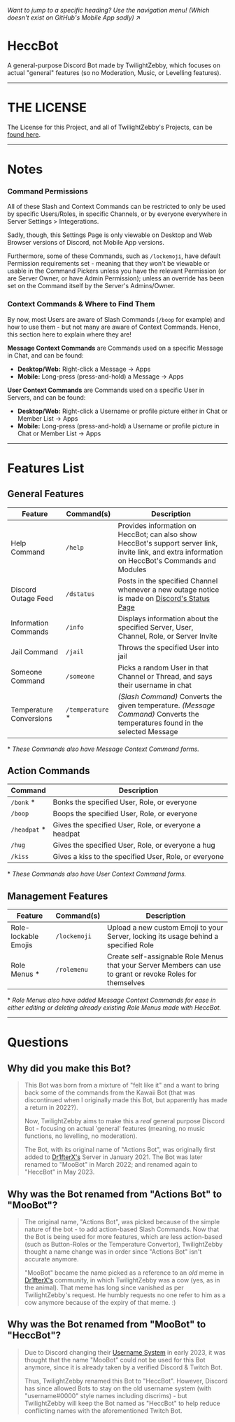 *Want to jump to a specific heading? Use the navigation menu! (Which doesn't exist on GitHub's Mobile App sadly)* ↗

# HeccBot

A general-purpose Discord Bot made by TwilightZebby, which focuses on actual "general" features (so no Moderation, Music, or Levelling features).

---

# THE LICENSE
The License for this Project, and all of TwilightZebby's Projects, can be [found here](https://github.com/TwilightZebby/license/blob/main/license.md).

---

# Notes
### Command Permissions
All of these Slash and Context Commands can be restricted to only be used by specific Users/Roles, in specific Channels, or by everyone everywhere in Server Settings > Integerations.

Sadly, though, this Settings Page is only viewable on Desktop and Web Browser versions of Discord, not Mobile App versions.

Furthermore, some of these Commands, such as `/lockemoji`, have default Permission requirements set - meaning that they won't be viewable or usable in the Command Pickers unless you have the relevant Permission (or are Server Owner, or have Admin Permission); unless an override has been set on the Command itself by the Server's Admins/Owner.

### Context Commands & Where to Find Them
By now, most Users are aware of Slash Commands (`/boop` for example) and how to use them - but not many are aware of Context Commands. Hence, this section here to explain where they are!

__Message Context Commands__ are Commands used on a specific Message in Chat, and can be found:
- **Desktop/Web:** Right-click a Message -> Apps
- **Mobile:** Long-press (press-and-hold) a Message -> Apps

__User Context Commands__ are Commands used on a specific User in Servers, and can be found:
- **Desktop/Web:** Right-click a Username or profile picture either in Chat or Member List -> Apps
- **Mobile:** Long-press (press-and-hold) a Username or profile picture in Chat or Member List -> Apps

---

# Features List

## General Features
| Feature | Command(s) | Description |
|---------|------------|-------------|
| Help Command | `/help` | Provides information on HeccBot; can also show HeccBot's support server link, invite link, and extra information on HeccBot's Commands and Modules |
| Discord Outage Feed | `/dstatus` | Posts in the specified Channel whenever a new outage notice is made on [Discord's Status Page](https://discordstatus.com) |
| Information Commands | `/info` | Displays information about the specified Server, User, Channel, Role, or Server Invite |
| Jail Command | `/jail` | Throws the specified User into jail |
| Someone Command | `/someone` | Picks a random User in that Channel or Thread, and says their username in chat |
| Temperature Conversions | `/temperature` \* | *(Slash Command)* Converts the given temperature. *(Message Command)* Converts the temperatures found in the selected Message |

\* *These Commands also have Message Context Command forms.*

## Action Commands
| Command | Description |
|------------|-------------|
| `/bonk` \* | Bonks the specified User, Role, or everyone |
| `/boop` | Boops the specified User, Role, or everyone |
| `/headpat` \* | Gives the specified User, Role, or everyone a headpat |
| `/hug` | Gives the specified User, Role, or everyone a hug |
| `/kiss` | Gives a kiss to the specified User, Role, or everyone |

\* *These Commands also have User Context Command forms.*

## Management Features
| Feature | Command(s) | Description |
|---------|------------|-------------|
| Role-lockable Emojis | `/lockemoji` | Upload a new custom Emoji to your Server, locking its usage behind a specified Role |
| Role Menus \* | `/rolemenu` | Create self-assignable Role Menus that your Server Members can use to grant or revoke Roles for themselves |

\* *Role Menus also have added Message Context Commands for ease in either editing or deleting already existing Role Menus made with HeccBot.*


---

# Questions
## Why did you make this Bot?
> This Bot was born from a mixture of "felt like it" and a want to bring back some of the commands from the Kawaii Bot (that was discontinued when I originally made this Bot, but apparently has made a return in 2022?).
> 
> Now, TwilightZebby aims to make this a *real* general purpose Discord Bot - focusing on actual 'general' features (meaning, no music functions, no levelling, no moderation).
> 
> The Bot, with its original name of "Actions Bot", was originally first added to [Dr1fterX's](https://www.twitch.tv/Dr1fterX) Server in January 2021. The Bot was later renamed to "MooBot" in March 2022; and renamed again to "HeccBot" in May 2023.

## Why was the Bot renamed from "Actions Bot" to "MooBot"?
> The original name, "Actions Bot", was picked because of the simple nature of the bot - to add action-based Slash Commands.
> Now that the Bot is being used for more features, which are less action-based (such as Button-Roles or the Temperature Convertor), TwilightZebby thought a name change was in order since "Actions Bot" isn't accurate anymore.
>
> "MooBot" became the name picked as a reference to an *old* meme in [Dr1fterX's](https://www.twitch.tv/Dr1fterX) community, in which TwilightZebby was a cow (yes, as in the animal).
> That meme has long since vanished as per TwilightZebby's request. He humbly requests no one refer to him as a cow anymore because of the expiry of that meme. :)

## Why was the Bot renamed from "MooBot" to "HeccBot"?
> Due to Discord changing their [Username System](https://dis.gd/usernames) in early 2023, it was thought that the name "MooBot" could not be used for this Bot anymore, since it is already taken by a verified Discord & Twitch Bot.
> 
> Thus, TwilightZebby renamed this Bot to "HeccBot". However, Discord has since allowed Bots to stay on the old username system (with "username#0000" style names including discrims) - but TwilightZebby will keep the Bot named as "HeccBot" to help reduce conflicting names with the aforementioned Twitch Bot.
